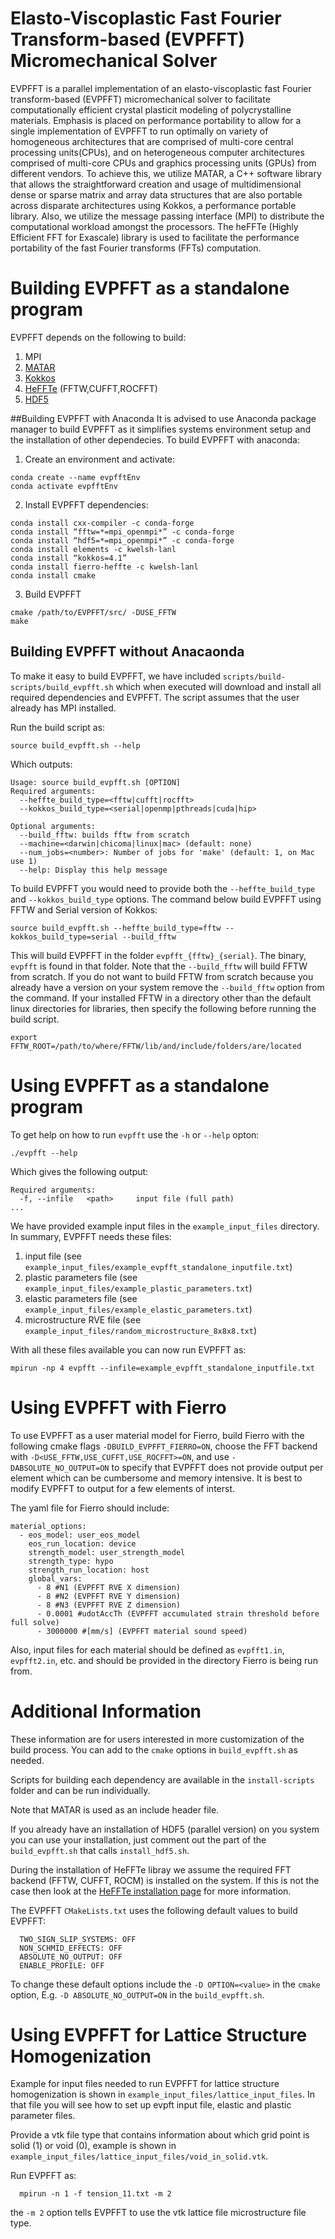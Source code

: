 # Elasto-Viscoplastic Fast Fourier Transform-based (EVPFFT) Micromechanical Solver

EVPFFT is a parallel implementation of an elasto-viscoplastic fast Fourier transform-based (EVPFFT) micromechanical solver to facilitate computationally efficient crystal plasticit modeling of polycrystalline materials. Emphasis is placed on performance portability to allow for a single implementation of EVPFFT to run optimally on variety of homogeneous architectures that are comprised of multi-core central processing units(CPUs), and on heterogeneous computer architectures comprised of multi-core CPUs and graphics processing units (GPUs) from different vendors. To achieve this, we utilize MATAR, a C++ software library that allows the straightforward creation and usage of multidimensional dense or sparse matrix and array data structures that are also portable across disparate architectures using Kokkos, a performance portable library. Also, we utilize the message passing interface (MPI) to distribute the computational workload amongst the processors. The heFFTe (Highly Efficient FFT for Exascale) library is used to facilitate the performance portability of the fast Fourier transforms (FFTs) computation.

# Building EVPFFT as a standalone program

EVPFFT depends on the following to build:

1. MPI
2. [MATAR](https://github.com/lanl/MATAR)
3. [Kokkos](https://github.com/kokkos/kokkos)
4. [HeFFTe](https://github.com/icl-utk-edu/heffte) (FFTW,CUFFT,ROCFFT)
5. [HDF5](https://www.hdfgroup.org/solutions/hdf5/)


##Building EVPFFT with Anaconda
It is advised to use Anaconda package manager to build EVPFFT as it simplifies systems environment setup and the installation of other dependecies. To build EVPFFT with anaconda:

1. Create an environment and activate:
```
conda create --name evpfftEnv
conda activate evpfftEnv
```
2. Install EVPFFT dependencies:
```
conda install cxx-compiler -c conda-forge
conda install “fftw=*=mpi_openmpi*” -c conda-forge
conda install “hdf5=*=mpi_openmpi*” -c conda-forge
conda install elements -c kwelsh-lanl
conda install “kokkos=4.1”
conda install fierro-heffte -c kwelsh-lanl
conda install cmake
```
3. Build EVPFFT
```
cmake /path/to/EVPFFT/src/ -DUSE_FFTW
make
```

## Building EVPFFT without Anacaonda
To make it easy to build EVPFFT, we have included `scripts/build-scripts/build_evpfft.sh` which when executed will download and install all required dependencies and EVPFFT. The script assumes that the user already has MPI installed.

Run the build script as:

```
source build_evpfft.sh --help
```

Which outputs:

```
Usage: source build_evpfft.sh [OPTION]
Required arguments:
  --heffte_build_type=<fftw|cufft|rocfft>
  --kokkos_build_type=<serial|openmp|pthreads|cuda|hip>

Optional arguments:
  --build_fftw: builds fftw from scratch
  --machine=<darwin|chicoma|linux|mac> (default: none)
  --num_jobs=<number>: Number of jobs for 'make' (default: 1, on Mac use 1)
  --help: Display this help message
```

To build EVPFFT you would need to provide both the `--heffte_build_type` and `--kokkos_build_type` options. The command below build EVPFFT using FFTW and Serial version of Kokkos:

```
source build_evpfft.sh --heffte_build_type=fftw --kokkos_build_type=serial --build_fftw
```

This will build EVPFFT in the folder `evpfft_{fftw}_{serial}`. The binary, `evpfft` is found in that folder. Note that the `--build_fftw` will build FFTW from scratch. If you do not want to build FFTW from scratch because you already have a version on your system remove the `--build_fftw` option from the command. If your installed FFTW in a directory other than the default linux directories for libraries, then specify the following before running the build script.

```
export FFTW_ROOT=/path/to/where/FFTW/lib/and/include/folders/are/located
```

# Using EVPFFT as a standalone program

To get help on how to run `evpfft` use the `-h` or `--help` opton:

```
./evpfft --help
```

Which gives the following output:

```
Required arguments:
  -f, --infile   <path>     input file (full path)
...
```

We have provided example input files in the `example_input_files` directory. In summary, EVPFFT needs these files:

1. input file (see `example_input_files/example_evpfft_standalone_inputfile.txt`)
2. plastic parameters file (see `example_input_files/example_plastic_parameters.txt`)
3. elastic parameters file (see `example_input_files/example_elastic_parameters.txt`)
4. microstructure RVE file (see `example_input_files/random_microstructure_8x8x8.txt`)

With all these files available you can now run EVPFFT as:

```
mpirun -np 4 evpfft --infile=example_evpfft_standalone_inputfile.txt
```

# Using EVPFFT with Fierro

To use EVPFFT as a user material model for Fierro, build Fierro with the following cmake flags `-DBUILD_EVPFFT_FIERRO=ON`, choose the FFT backend with `-D<USE_FFTW,USE_CUFFT,USE_ROCFFT>=ON`, and use `-DABSOLUTE_NO_OUTPUT=ON` to specify that EVPFFT does not provide output per element which can be cumbersome and memory intensive. It is best to modify EVPFFT to output for a few elements of interst.

The yaml file for Fierro should include:

```
material_options:
  - eos_model: user_eos_model
    eos_run_location: device
    strength_model: user_strength_model
    strength_type: hypo
    strength_run_location: host
    global_vars:
      - 8 #N1 (EVPFFT RVE X dimension)
      - 8 #N2 (EVPFFT RVE Y dimension)
      - 8 #N3 (EVPFFT RVE Z dimension)
      - 0.0001 #udotAccTh (EVPFFT accumulated strain threshold before full solve)
      - 3000000 #[mm/s] (EVPFFT material sound speed)
```

Also, input files for each material should be defined as `evpfft1.in`, `evpfft2.in`, etc. and should be provided in the directory Fierro is being run from.

# Additional Information

These information are for users interested in more customization of the build process. You can add to the `cmake` options in `build_evpfft.sh` as needed.

Scripts for building each dependency are available in the `install-scripts` folder and can be run individually.

Note that MATAR is used as an include header file.

If you already have an installation of HDF5 (parallel version) on you system you can use your installation, just comment out the part of the `build_evpfft.sh` that calls `install_hdf5.sh`.

During the installation of HeFFTe libray we assume the required FFT backend (FFTW, CUFFT, ROCM) is installed on the system. If this is not the case then look at the [HeFFTe installation page](https://github.com/icl-utk-edu/heffte) for more information.

The EVPFFT `CMakeLists.txt` uses the following default values to build EVPFFT:

```
  TWO_SIGN_SLIP_SYSTEMS: OFF
  NON_SCHMID_EFFECTS: OFF
  ABSOLUTE_NO_OUTPUT: OFF
  ENABLE_PROFILE: OFF
```

To change these default options include the `-D OPTION=<value>` in the `cmake` option, E.g. `-D ABSOLUTE_NO_OUTPUT=ON` in the `build_evpfft.sh`.

# Using EVPFFT for Lattice Structure Homogenization

Example for input files needed to run EVPFFT for lattice structure homogenization is shown in `example_input_files/lattice_input_files`. In that file you will see how to set up evpft input file, elastic and plastic parameter files.

Provide a vtk file type that contains information about which grid point is solid (1) or void (0), example is shown in `example_input_files/lattice_input_files/void_in_solid.vtk`.

Run EVPFFT as:
```
  mpirun -n 1 -f tension_11.txt -m 2
```
the `-m 2` option tells EVPFFT to use the vtk lattice file microstructure file type.

